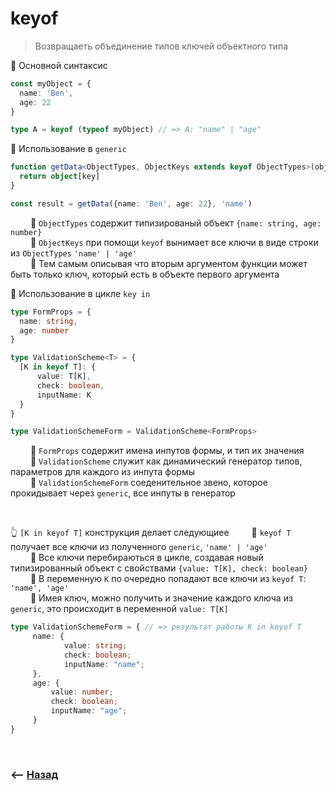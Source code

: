 # keyof
> Возвращаеть объединение типов ключей объектного типа

🔹 Основной синтаксис
```typescript
const myObject = {
  name: 'Ben',
  age: 22
}

type A = keyof (typeof myObject) // => A: "name" | "age"
```       

🔹 Использование в `generic`
```typescript
function getData<ObjectTypes, ObjectKeys extends keyof ObjectTypes>(object: ObjectTypes, key: ObjectKeys) {
  return object[key]
} 

const result = getData({name: 'Ben', age: 22}, 'name')
```
&emsp;&emsp; 🎯 `ObjectTypes` содержит типизированый объект `{name: string, age: number}`              
&emsp;&emsp; 🎯 `ObjectKeys` при помощи `keyof` вынимает все ключи в виде строки из `ObjectTypes`  `'name' | 'age'`  
&emsp;&emsp; 🎯 Тем самым описывая что вторым аргументом функции может быть только ключ, который есть в объекте первого аргумента

🔹 Использование в цикле `key in`
```typescript
type FormProps = {
  name: string,
  age: number
}

type ValidationScheme<T> = {
  [K in keyof T]: {
      value: T[K],
      check: boolean,
      inputName: K
  }
}

type ValidationSchemeForm = ValidationScheme<FormProps>
```  
&emsp;&emsp; 🎯 `FormProps` содержит имена инпутов формы, и тип их значения    
&emsp;&emsp; 🎯 `ValidationScheme` служит как динамический генератор типов, параметров для каждого из инпута формы  
&emsp;&emsp; 🎯 `ValidationSchemeForm` соеденительное звено, которое прокидывает через `generic`, все инпуты в генератор  

<br>

👆 `[K in keyof T]` конструкция делает следующиее
&emsp;&emsp; 🎯 `keyof T` получает все ключи из полученного `generic`, `'name' | 'age'`  
&emsp;&emsp; 🎯 Все ключи перебираються в цикле, создавая новый типизированный объект с свойствами `{value: T[K], check: boolean}`   
&emsp;&emsp; 🎯 В переменную `K` по очередно попадают все ключи из `keyof T`: `'name', 'age'`   
&emsp;&emsp; 🎯 Имея ключ, можно получить и значение каждого ключа из `generic`, это происходит в переменной `value: T[K]`

```typescript
type ValidationSchemeForm = { // => результат работы K in keyof T 
     name: {
            value: string;
            check: boolean;
            inputName: "name";
     },
     age: {
         value: number;
         check: boolean;
         inputName: "age";
     }
}
```

<br>

### ⟵ **<a href="../../readme.md">Назад</a>**